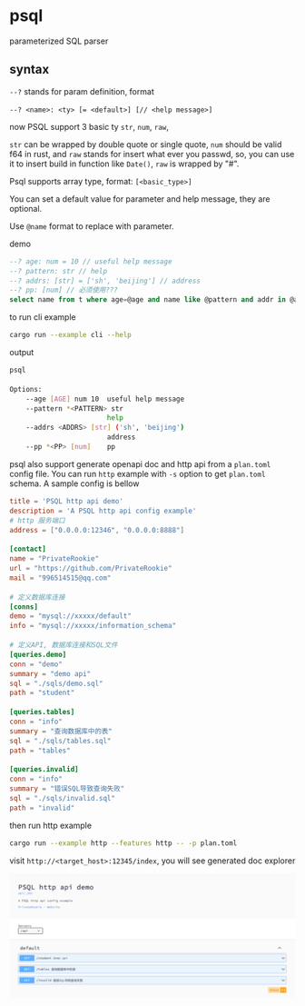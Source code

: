 # psql
parameterized SQL parser

## syntax

`--?` stands for param definition, format

`--? <name>: <ty> [= <default>] [// <help message>]`

now PSQL support 3 basic ty `str`, `num`, `raw`,

`str` can be wrapped by double quote or single quote, `num` should be valid f64 in rust, and
`raw` stands for insert what ever you passwd, so, you can use it to insert build in function like `Date()`, `raw` is wrapped by "#".

Psql supports array type, format: `[<basic_type>]`

You can set a default value for parameter and help message, they are optional.

Use `@name` format to replace with parameter.

demo

```sql
--? age: num = 10 // useful help message
--? pattern: str // help
--? addrs: [str] = ['sh', 'beijing'] // address
--? pp: [num] // 必须使用???
select name from t where age=@age and name like @pattern and addr in @addrs and scores in @pp
```

to run cli example

```bash
cargo run --example cli --help
```

output

```bash
psql

Options:
    --age [AGE] num 10  useful help message
    --pattern *<PATTERN> str
                        help
    --addrs <ADDRS> [str] ('sh', 'beijing')
                        address
    --pp *<PP> [num]    pp
```

psql also support generate openapi doc and http api from a `plan.toml` config file. You can run `http` example with `-s` option to get `plan.toml` schema. A sample config is bellow

```toml
title = 'PSQL http api demo'
description = 'A PSQL http api config example'
# http 服务端口
address = ["0.0.0.0:12346", "0.0.0.0:8888"]

[contact]
name = "PrivateRookie"
url = "https://github.com/PrivateRookie"
mail = "996514515@qq.com"

# 定义数据库连接
[conns]
demo = "mysql://xxxxx/default"
info = "mysql://xxxxx/information_schema"

# 定义API, 数据库连接和SQL文件
[queries.demo]
conn = "demo"
summary = "demo api"
sql = "./sqls/demo.sql"
path = "student"

[queries.tables]
conn = "info"
summary = "查询数据库中的表"
sql = "./sqls/tables.sql"
path = "tables"

[queries.invalid]
conn = "info"
summary = "错误SQL导致查询失败"
sql = "./sqls/invalid.sql"
path = "invalid"

```

then run http example

```bash
cargo run --example http --features http -- -p plan.toml
```

visit `http://<target_host>:12345/index`, you will see generated doc explorer

![doc](assets/doc_explorer.png)
